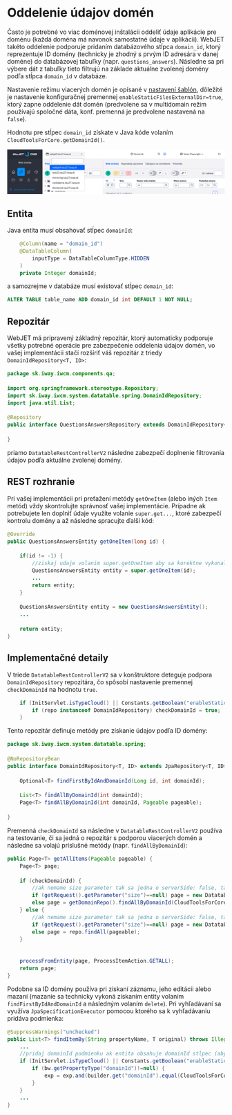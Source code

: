 # Oddelenie údajov domén

Často je potrebné vo viac doménovej inštalácii oddeliť údaje aplikácie pre doménu (každá doména má navonok samostatné údaje v aplikácii). WebJET takéto oddelenie podporuje pridaním databázového stĺpca ```domain_id```, ktorý reprezentuje ID domény (technicky je zhodný s prvým ID adresára v danej doméne) do databázovej tabuľky (napr. ```questions_answers```). Následne sa pri výbere dát z tabuľky tieto filtrujú na základe aktuálne zvolenej domény podľa stĺpca ```domain_id``` v databáze.

Nastavenie režimu viacerých domén je opísané v [nastavení šablón](../../frontend/setup/README.md#správa-viacerých-domén), dôležité je nastavenie konfiguračnej premennej ```enableStaticFilesExternalDir=true```, ktorý zapne oddelenie dát domén (predvolene sa v multidomain režim používajú spoločné dáta, konf. premenná je predvolene nastavená na ```false```).

Hodnotu pre stĺpec ```domain_id``` získate v Java kóde volaním ```CloudToolsForCore.getDomainId()```.

![](../../redactor/webpages/domain-select.png)

## Entita

Java entita musí obsahovať stĺpec ```domainId```:

```java
    @Column(name = "domain_id")
	@DataTableColumn(
        inputType = DataTableColumnType.HIDDEN
    )
	private Integer domainId;
```

a samozrejme v databáze musí existovať stĺpec ```domain_id```:

```sql
ALTER TABLE table_name ADD domain_id int DEFAULT 1 NOT NULL;
```

## Repozitár

WebJET má pripravený základný repozitár, ktorý automaticky podporuje všetky potrebné operácie pre zabezpečenie oddelenia údajov domén, vo vašej implementácii stačí rozšíriť váš repozitár z triedy ```DomainIdRepository<T, ID>```:

```java
package sk.iway.iwcm.components.qa;

import org.springframework.stereotype.Repository;
import sk.iway.iwcm.system.datatable.spring.DomainIdRepository;
import java.util.List;

@Repository
public interface QuestionsAnswersRepository extends DomainIdRepository<QuestionsAnswersEntity, Long> {

}
```

priamo ```DatatableRestControllerV2``` následne zabezpečí doplnenie filtrovania údajov podľa aktuálne zvolenej domény.

## REST rozhranie

Pri vašej implementácii pri preťažení metódy ```getOneItem``` (alebo iných ```Item``` metód) vždy skontrolujte správnosť vašej implementácie. Prípadne ak potrebujete len doplniť údaje využite volanie ```super.get...```, ktoré zabezpečí kontrolu domény a až následne spracujte ďalší kód:

```java
@Override
public QuestionsAnswersEntity getOneItem(long id) {

    if(id != -1) {
        //ziskaj udaje volanim super.getOneItem aby sa korektne vykonalo porovnanie domain_id stlpca
        QuestionsAnswersEntity entity = super.getOneItem(id);
        ...
        return entity;
    }

    QuestionsAnswersEntity entity = new QuestionsAnswersEntity();
    ...

    return entity;
}
```

## Implementačné detaily

V triede ```DatatableRestControllerV2``` sa v konštruktore deteguje podpora ```DomainIdRepository``` repozitára, čo spôsobí nastavenie premennej ```checkDomainId``` na hodnotu ```true```.

```java
    if (InitServlet.isTypeCloud() || Constants.getBoolean("enableStaticFilesExternalDir")==true) {
		if (repo instanceof DomainIdRepository) checkDomainId = true;
	}
```

Tento repozitár definuje metódy pre získanie údajov podľa ID domény:

```java
package sk.iway.iwcm.system.datatable.spring;

@NoRepositoryBean
public interface DomainIdRepository<T, ID> extends JpaRepository<T, ID>, JpaSpecificationExecutor<T> {

    Optional<T> findFirstByIdAndDomainId(Long id, int domainId);

    List<T> findAllByDomainId(int domainId);
    Page<T> findAllByDomainId(int domainId, Pageable pageable);

}
```

Premenná ```checkDomainId``` sa následne v ```DatatableRestControllerV2``` používa na testovanie, či sa jedná o repozitár s podporou viacerých domén a následne sa volajú príslušné metódy (napr. ```findAllByDomainId```):

```java
public Page<T> getAllItems(Pageable pageable) {
    Page<T> page;

    if (checkDomainId) {
        //ak nemame size parameter tak sa jedna o serverSide: false, takze pageable nemame pouzit
        if (getRequest().getParameter("size")==null) page = new DatatablePageImpl<>(getDomainRepo().findAllByDomainId(CloudToolsForCore.getDomainId()));
        else page = getDomainRepo().findAllByDomainId(CloudToolsForCore.getDomainId(), pageable);
    } else {
        //ak nemame size parameter tak sa jedna o serverSide: false, takze pageable nemame pouzit
        if (getRequest().getParameter("size")==null) page = new DatatablePageImpl<>(repo.findAll());
        else page = repo.findAll(pageable);
    }


    processFromEntity(page, ProcessItemAction.GETALL);
    return page;
}
```

Podobne sa ID domény používa pri získaní záznamu, jeho editácii alebo mazaní (mazanie sa technicky vykoná získaním entity volaním ```findFirstByIdAndDomainId``` a následným volaním ```delete```). Pri vyhľadávaní sa využíva ```JpaSpecificationExecutor``` pomocou ktorého sa k vyhľadávaniu pridáva podmienka:

```java
@SuppressWarnings("unchecked")
public List<T> findItemBy(String propertyName, T original) throws IllegalAccessException, NoSuchMethodException, InvocationTargetException, InstantiationException {
    ...
    //pridaj domainId podmienku ak entita obsahuje domainId stlpec (aby sa neaktualizovali entity v inej domene)
    if (InitServlet.isTypeCloud() || Constants.getBoolean("enableStaticFilesExternalDir")==true) {
        if (bw.getPropertyType("domainId")!=null) {
            exp = exp.and(builder.get("domainId").equal(CloudToolsForCore.getDomainId()));
        }
    }
    ...
}
```